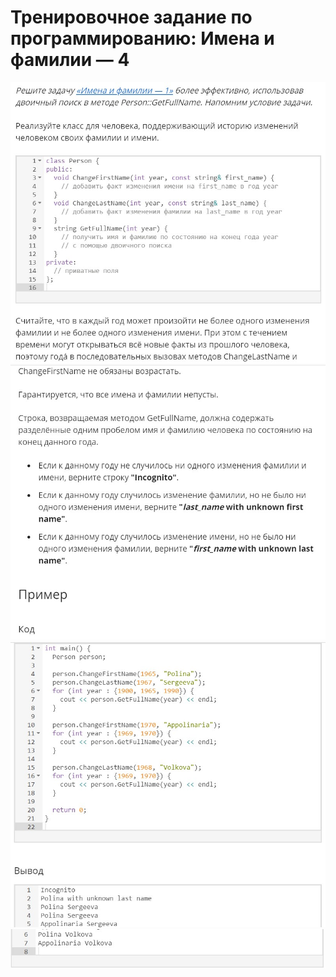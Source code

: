 # Тренировочное задание по программированию: Имена и фамилии — 4
![image](./../../assets/182.jpg)
![image](./../../assets/183.jpg)
![image](./../../assets/184.jpg)
![image](./../../assets/185.jpg)
